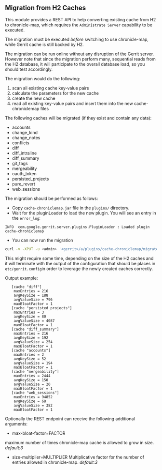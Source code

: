 ## Migration from H2 Caches

This module provides a REST API to help converting existing cache from H2 to
chronicle-map, which requires the `Administrate Server` capability to be
executed.

The migration must be executed _before_ switching to use chronicle-map, while
Gerrit cache is still backed by H2.

The migration can be run online without any disruption of the Gerrit server.
However note that since the migration perform many, sequential reads from the H2
database, it will participate to the overall database load, so you should test
accordingly.

The migration would do the following:
1. scan all existing cache key-value pairs
2. calculate the parameters for the new cache
3. create the new cache
4. read all existing key-value pairs and insert them into the new cache-chroniclemap files

The following caches will be migrated (if they exist and contain any data):

* accounts
* change_kind
* change_notes
* conflicts
* diff
* diff_intraline
* diff_summary
* git_tags
* mergeability
* oauth_token
* persisted_projects
* pure_revert
* web_sessions

The migration should be performed as follows:

* Copy `cache-chroniclemap.jar` file in the `plugins/` directory.
* Wait for the pluginLoader to load the new plugin. You will see an entry in
the `error_log`:

```
INFO  com.google.gerrit.server.plugins.PluginLoader : Loaded plugin cache-chroniclemap
```

* You can now run the migration

```bash
curl -v -XPUT -u <admin> '<gerrit>/a/plugins/cache-chroniclemap/migrate?[size-multiplier=FACTOR]&[bax-bloat-factor=MULTIPLIER]'
```

This might require some time, depending on the size of the H2 caches and it will
terminate with the output of the configuration that should be places in
`etc/gerrit.config`in order to leverage the newly created caches correctly.

Output example:

```
   [cache "diff"]
   	maxEntries = 216
   	avgKeySize = 188
   	avgValueSize = 796
   	maxBloatFactor = 1
   [cache "persisted_projects"]
   	maxEntries = 3
   	avgKeySize = 80
   	avgValueSize = 4087
   	maxBloatFactor = 1
   [cache "diff_summary"]
   	maxEntries = 216
   	avgKeySize = 192
   	avgValueSize = 254
   	maxBloatFactor = 1
   [cache "accounts"]
   	maxEntries = 2
   	avgKeySize = 52
   	avgValueSize = 194
   	maxBloatFactor = 1
   [cache "mergeability"]
   	maxEntries = 2444
   	avgKeySize = 150
   	avgValueSize = 20
   	maxBloatFactor = 1
   [cache "web_sessions"]
   	maxEntries = 94852
   	avgKeySize = 68
   	avgValueSize = 382
   	maxBloatFactor = 1
```

Optionally the REST endpoint can receive the following additional arguments:

* max-bloat-factor=FACTOR

maximum number of times chronicle-map cache is allowed to grow in size.
*default:3*

* size-multiplier=MULTIPLIER
Multiplicative factor for the number of entries allowed in chronicle-map.
*default:3*